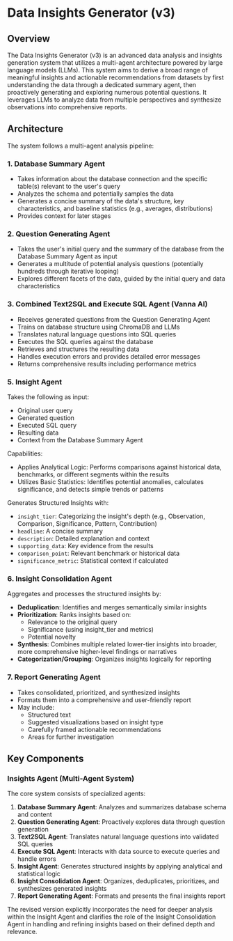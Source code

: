 # Data Insights Generator (v3)

## Overview

The Data Insights Generator (v3) is an advanced data analysis and insights generation system that utilizes a multi-agent architecture powered by large language models (LLMs). This system aims to derive a broad range of meaningful insights and actionable recommendations from datasets by first understanding the data through a dedicated summary agent, then proactively generating and exploring numerous potential questions. It leverages LLMs to analyze data from multiple perspectives and synthesize observations into comprehensive reports.

## Architecture

The system follows a multi-agent analysis pipeline:

### 1. Database Summary Agent
- Takes information about the database connection and the specific table(s) relevant to the user's query
- Analyzes the schema and potentially samples the data
- Generates a concise summary of the data's structure, key characteristics, and baseline statistics (e.g., averages, distributions)
- Provides context for later stages

### 2. Question Generating Agent
- Takes the user's initial query and the summary of the database from the Database Summary Agent as input
- Generates a multitude of potential analysis questions (potentially hundreds through iterative looping)
- Explores different facets of the data, guided by the initial query and data characteristics

### 3. Combined Text2SQL and Execute SQL Agent (Vanna AI)
- Receives generated questions from the Question Generating Agent
- Trains on database structure using ChromaDB and LLMs
- Translates natural language questions into SQL queries
- Executes the SQL queries against the database
- Retrieves and structures the resulting data
- Handles execution errors and provides detailed error messages
- Returns comprehensive results including performance metrics

### 5. Insight Agent
Takes the following as input:
- Original user query
- Generated question
- Executed SQL query
- Resulting data
- Context from the Database Summary Agent

Capabilities:
- Applies Analytical Logic: Performs comparisons against historical data, benchmarks, or different segments within the results
- Utilizes Basic Statistics: Identifies potential anomalies, calculates significance, and detects simple trends or patterns

Generates Structured Insights with:
- `insight_tier`: Categorizing the insight's depth (e.g., Observation, Comparison, Significance, Pattern, Contribution)
- `headline`: A concise summary
- `description`: Detailed explanation and context
- `supporting_data`: Key evidence from the results
- `comparison_point`: Relevant benchmark or historical data
- `significance_metric`: Statistical context if calculated

### 6. Insight Consolidation Agent
Aggregates and processes the structured insights by:
- **Deduplication**: Identifies and merges semantically similar insights
- **Prioritization**: Ranks insights based on:
  - Relevance to the original query
  - Significance (using insight_tier and metrics)
  - Potential novelty
- **Synthesis**: Combines multiple related lower-tier insights into broader, more comprehensive higher-level findings or narratives
- **Categorization/Grouping**: Organizes insights logically for reporting

### 7. Report Generating Agent
- Takes consolidated, prioritized, and synthesized insights
- Formats them into a comprehensive and user-friendly report
- May include:
  - Structured text
  - Suggested visualizations based on insight type
  - Carefully framed actionable recommendations
  - Areas for further investigation

## Key Components

### Insights Agent (Multi-Agent System)

The core system consists of specialized agents:
1. **Database Summary Agent**: Analyzes and summarizes database schema and content
2. **Question Generating Agent**: Proactively explores data through question generation
3. **Text2SQL Agent**: Translates natural language questions into validated SQL queries
4. **Execute SQL Agent**: Interacts with data source to execute queries and handle errors
5. **Insight Agent**: Generates structured insights by applying analytical and statistical logic
6. **Insight Consolidation Agent**: Organizes, deduplicates, prioritizes, and synthesizes generated insights
7. **Report Generating Agent**: Formats and presents the final insights report

The revised version explicitly incorporates the need for deeper analysis within the Insight Agent and clarifies the role of the Insight Consolidation Agent in handling and refining insights based on their defined depth and relevance.